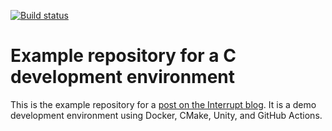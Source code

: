 
[![Build status](https://github.com/lmapii/cproject/workflows/ci/badge.svg)](https://github.com/lmapii/cproject/actions)

# Example repository for a C development environment

This is the example repository for a [post on the Interrupt blog](https://interrupt.memfault.com/blog/a-modern-c-dev-env). It is a demo development environment using Docker, CMake, Unity, and GitHub Actions.
